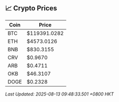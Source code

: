## 📈 Crypto Prices

| Coin | Price |
| ---- | ----- |
| BTC | $119391.0282 |
| ETH | $4573.0126 |
| BNB | $830.3155 |
| CRV | $0.9670 |
| ARB | $0.4711 |
| OKB | $46.3107 |
| DOGE | $0.2328 |

_Last Updated: 2025-08-13 09:48:33.501 +0800 HKT_